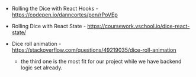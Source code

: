 - Rolling the Dice with React Hooks - https://codepen.io/danncortes/pen/rPoVEp

- Rolling Dice with React State - https://coursework.vschool.io/dice-react-state/

- Dice roll animation - https://stackoverflow.com/questions/49219035/dice-roll-animation
    - the third one is the most fit for our project while we have backend logic set already.
